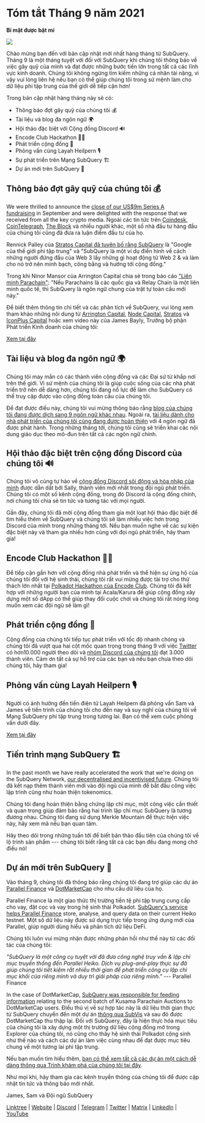 # Tóm tắt Tháng 9 năm 2021

**Bí mật được bật mí**

![](https://miro.medium.com/max/700/1*nU7PnYFMR6MMBfccYE_Ujg.png)

Chào mừng bạn đến với bản cập nhật mới nhất hàng tháng từ ​​SubQuery. Tháng 9 là một tháng tuyệt vời đối với SubQuery khi chúng tôi thông báo về việc gây quỹ của mình và đạt được những bước tiến lớn trong tất cả các lĩnh vực kinh doanh. Chúng tôi không ngừng tìm kiếm những cá nhân tài năng, vì vậy vui lòng liên hệ nếu bạn có thể giúp chúng tôi trong sứ mệnh làm cho dữ liệu phi tập trung của thế giới dễ tiếp cận hơn!

Trong bản cập nhật hàng tháng này sẽ có:

- Thông báo đợt gây quỹ của chúng tôi 💰
- Tài liệu và blog đa ngôn ngữ 🌍
- Hội thảo đặc biệt với Cộng đồng Discord 🔊
- Encode Club Hackathon 👩‍🎓
- Phát triển cộng đồng 🚀
- Phỏng vấn cùng Layah Heilpern 🎙
- Sự phát triển trên Mạng SubQuery 🏗
- Dự án mới trên SubQuery 🤝

## Thông báo đợt gây quỹ của chúng tôi 💰

We were thrilled to announce the [close of our US$9m Series A fundraising](../blogs/20210908-SubQuery-Announces-US%249-Million-Funding-Round.md) in September and were delighted with the response that we received from all the key crypto media. Ngoài các tin tức trên [Coindesk](https://www.coindesk.com/business/2021/09/08/subquery-gets-9m-in-series-a-to-improve-access-to-blockchain-data-on-polkadot/), [CoinTelegraph](https://cointelegraph.com/news/subquery-raises-9m-for-polkadot-data-protocol), [The Block](https://www.theblockcrypto.com/post/116915/subquery-indexing-protocol-polkadot-funding-saft) và nhiều người khác, một số nhà đầu tư hàng đầu của chúng tôi cũng đã đưa ra luận điểm đầu tư của họ.

Rennick Palley của [Stratos Capital đã tuyên bố rằng SubQuery](https://medium.com/stratos-technologies/the-google-of-the-decentralized-world-our-investment-in-subquery-e6e7d949b00a) là "Google của thế giới phi tập trung" và "SubQuery là một ví dụ điển hình về cách những người đứng đầu của Web 3 lấy những gì hoạt động từ Web 2 & và làm cho nó trở nên minh bạch, công bằng và hướng tới cộng đồng."

Trong khi Ninor Mansor của Arrington Capital chia sẻ trong báo cáo ["Liên minh Parachain"](https://arringtonxrpcapital.com/2021/09/17/the-league-of-parachains-polkadot/): "Nếu Parachains là các quốc gia và Relay Chain là một liên minh quốc tế, thì SubQuery là ngôn ngữ chung của trật tự toàn cầu mới này."

Để biết thêm thông tin chi tiết và các phân tích về SubQuery, vui lòng xem tham khảo những nôi dung từ [Arrington Capital](https://arringtonxrpcapital.com/2021/09/08/building-the-multi-chain-world-announcing-our-investment-into-subquery/), [Node Capital](https://www.node.capital/blog-posts/a-subquery-to-supercharge-your-insights), [Stratos](https://medium.com/stratos-technologies/the-google-of-the-decentralized-world-our-investment-in-subquery-e6e7d949b00a) và [IconPlus Capital](https://medium.com/@iconpluscapital/understanding-the-aggregation-of-data-in-subquery-network-investment-thesis-90fe8f6b7abe) hoặc xem video này của James Bayly, Trưởng bộ phận Phát triển Kinh doanh của chúng tôi:

[Xem tại đây](https://youtu.be/NRn3E-ERIds)

## Tài liệu và blog đa ngôn ngữ 🌍

Chúng tôi may mắn có các thành viên cộng đồng và các Đại sứ từ khắp nơi trên thế giới. Vì sứ mệnh của chúng tôi là giúp cuộc sống của các nhà phát triển trở nên dễ dàng hơn, chúng tôi đang nỗ lực để làm cho SubQuery có thể truy cập được vào cộng đồng toàn cầu của chúng tôi.

Để đạt được điều này, chúng tôi vui mừng thông báo rằng [blog của chúng tôi đang được dịch sang 9 ngôn ngữ khác nhau](https://blog.subquery.network/). Ngoài ra, [tài liệu dành cho nhà phát triển của chúng tôi cũng đang được hoàn thiện](https://doc.subquery.network/) với 4 ngôn ngữ đã được phát hành. Trong những tháng tới, chúng tôi cũng sẽ triển khai các nội dung giáo dục theo mô-đun trên tất cả các ngôn ngữ chính.

## Hội thảo đặc biệt trên cộng đồng Discord của chúng tôi 🔊

Chúng tôi vô cùng tự hào về [cộng đồng Discord sôi động và hòa nhập của mình](https://discord.com/invite/subquery) được dẫn dắt bởi Sally, thành viên mới nhất trong đội ngũ phát triển. Chúng tôi có một số kênh cộng đồng, trong đó Discord là cộng đồng chính, nơi chúng tôi chia sẻ tin tức và tương tác với mọi người.

Gần đây, chúng tôi đã mời cộng đồng tham gia một loạt hội thảo đặc biệt để tìm hiểu thêm về SubQuery và chúng tôi sẽ làm nhiều việc hơn trong Discord của mình trong những tháng tới. Nếu bạn muốn nghe về các sự kiện đặc biệt này và tham gia nhiều hơn cùng với đọi ngũ phát triển, hãy tham gia!

## Encode Club Hackathon 👩‍🎓

Để tiếp cận gần hơn với cộng đồng nhà phát triển và thể hiện sự ủng hộ của chúng tôi đối với hệ sinh thái, chúng tôi rất vui mừng được tài trợ cho thử thách lớn nhất tại [Polkadot Hackathon của Encode Club](https://medium.com/encode-club/polkadot-hack-challenges-7cfeba1a4c0e). Chúng tôi đã kết hợp với những người bạn của mình tại Acala/Karura để giúp cộng đồng xây dựng một số dApp có thể giúp thay đổi cuộc chơi và chúng tôi rất nóng lòng muốn xem các đội ngũ sẽ làm gì!

## Phát triển cộng đồng 🚀

Cộng đồng của chúng tôi tiếp tục phát triển với tốc độ nhanh chóng và chúng tôi đã vượt qua hai cột mốc quan trọng trong tháng 9 với việc [Twitter](https://twitter.com/SubQueryNetwork) có hơn10.000 người theo dõi và [nhóm Discord của chúng tôi](https://discord.com/invite/subquery) đạt 3.000 thành viên. Cảm ơn tất cả sự hỗ trợ của các bạn và nếu bạn chưa theo dõi chúng tôi, hãy tham gia!

## Phỏng vấn cùng Layah Heilpern 🎙

Người có ảnh hưởng đến tiền điện tử Layah Heilpern đã phỏng vấn Sam và James về tiến trình của chúng tôi cho đến nay và suy nghĩ của chúng tôi về Mạng SubQuery phi tập trung trong tương lai. Bạn có thể xem cuộc phỏng vấn dưới đây.

[Xem tại đây](https://youtu.be/WApnpFjEofg)

## Tiến trình mạng SubQuery 🏗

In the past month we have really accelerated the work that we're doing on the SubQuery Network, [our decentralised and incentivised future](../blogs/20210614-Introducing-SubQuery-Network-The-Next-Big-Step-Towards-our-Decentralised-Future.md). Chúng tôi đã kết nạp thêm thành viên mới vào đội ngũ của mình để bắt đầu công việc lập trình cũng như hoàn thiện tokenomics.

Chúng tôi đang hoàn thiện bằng chứng lập chỉ mục, một công việc cần thiết và quan trọng giúp đảm bảo rằng hai trình lập chỉ mục SubQuery là tương đương nhau. Chúng tôi đang sử dụng Merkle Mountain để thực hiện việc này, hãy xem mã nếu bạn quan tâm.

Hãy theo dõi trong những tuần tới để biết bản thảo đầu tiên của chúng tôi về lộ trình sản phẩm --- chúng tôi biết rằng tất cả các bạn đều đang mong chờ điều nó!

## Dự án mới trên SubQuery 🤝

Vào tháng 9, chúng tôi đã thông báo rằng chúng tôi đang trợ giúp các dự án [Parallel Finance](https://parallel.fi/) và [DotMarketCap](http://www.dotmarketcap.com/) cho nhu cầu dữ liệu của họ.

Parallel Finance là một giao thức thị trường tiền tệ phi tập trung cung cấp cho vay, đặt cọc và vay trong hệ sinh thái Polkadot. [SubQuery's service helps Parallel Finance](../customer_announcements/20210916-Parallel-Finance-is-Creating-the-next-DeFi-Platform-using-SubQuery.md) store, analyse, and query data on their current Heiko testnet. Một số dữ liệu này được sử dụng trực tiếp trong ứng dụng mới của Parallel, giúp người dùng hiểu và phân tích dữ liệu DeFi.

Chúng tôi luôn vui mừng nhận được những phản hồi như thế này từ các đối tác của chúng tôi:

_"SubQuery là một công cụ tuyệt vời đã đưa công nghệ truy vấn & lập chỉ mục truyền thống đến Parallel Heiko. Dịch vụ plug-and-play thực sự đã giúp chúng tôi tiết kiệm rất nhiều thời gian để phát triển công cụ lập chỉ mục khối của riêng mình và duy trì giải pháp của riêng mình."_ --- Parallel Finance

In the case of DotMarketCap, [SubQuery was responsible for feeding information](../customer_announcements/20210909-DotMarketCap-Launches-with-Support-from-SubQuery-and-SubVis.md) relating to the second batch of Kusama Parachain Auctions to DotMarketCap users. Điều thú vị về sự hợp tác này là dữ liệu thời gian thực từ SubQuery chuyển đến một dự án [thông qua SubVis](https://explorer.subquery.network/subquery/subvis-io/kusama-auction) và sau đó được DotMarketCap thu thập lại. Đối với SubQuery, đây là hiện thực hóa mục tiêu của chúng tôi là xây dựng một thị trường dữ liệu cộng đồng mở trong Explorer của chúng tôi, nó cũng cho thấy hệ sinh thái Polkadot cộng sinh như thế nào và cách các dự án làm việc cùng nhau để đạt được mục tiêu chung về một tương lai phi tập trung.

Nếu bạn muốn tìm hiểu thêm, [bạn có thể xem tất cả các dự án một cách dễ dàng thông qua Trình khám phá của chúng tôi tại đây](https://explorer.subquery.network/).

Như mọi khi, hãy tham gia các kênh truyền thông của chúng tôi để được cập nhật tin tức và thông báo mới nhất.

James, Sam và Đội ngũ SubQuery

[Linktree](https://linktr.ee/subquerynetwork) | [Website](https://subquery.network/) | [Discord](https://discord.com/invite/78zg8aBSMG) | [Telegram](https://t.me/subquerynetwork) | [Twitter](https://twitter.com/subquerynetwork) | [Matrix](https://matrix.to/#/#subquery:matrix.org) | [LinkedIn](https://www.linkedin.com/company/subquery) | [YouTube](https://www.youtube.com/channel/UCi1a6NUUjegcLHDFLr7CqLw)
